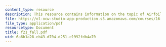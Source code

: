 ```yaml
---
content_type: resource
description: This resource contains information on the topic of Airfoil Polar Relations.
file: https://ol-ocw-studio-app-production.s3.amazonaws.com/courses/16-01-unified-engineering-i-ii-iii-iv-fall-2005-spring-2006/6a6b1a28eb43d704d251e1992fdb4a70_f21_fall.pdf
file_type: application/pdf
resourcetype: Document
title: f21_fall.pdf
uid: 6a6b1a28-eb43-d704-d251-e1992fdb4a70
---
```

